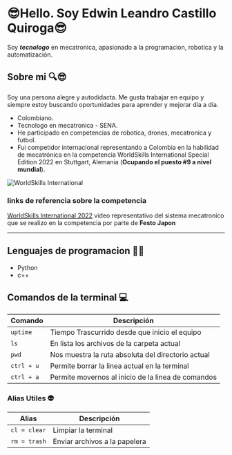 # 😎Hello. Soy Edwin Leandro Castillo Quiroga😎

Soy ***tecnologo*** en mecatronica, apasionado a la programacion, robotica y la automatización.

## Sobre mi 🔍😎

Soy una persona alegre y autodidacta. Me gusta trabajar en equipo y siempre estoy buscando oportunidades para aprender y mejorar día a día.

* Colombiano.
* Tecnologo en mecatronica - SENA.
* He participado en competencias de robotica, drones, mecatronica y futbol.
* Fui competidor internacional representando a Colombia en la habilidad de mecatrónica en la competencia WorldSkills International Special Edition 2022 en Stuttgart, Alemania (**Ocupando el puesto #9 a nivel mundial**).

![WorldSkills International](https://live.staticflickr.com/65535/52413043263_7f6d160168_c.jpg)

### links de referencia sobre la competencia

[WorldSkills International 2022](https://www.youtube.com/watch?v=TC9xxPNASv8&t=5s) video representativo del sistema mecatronico que se realizo en la competencia por parte de **Festo Japon**

----

## Lenguajes de programacion 🧑‍💻

* Python
* c++

## Comandos de la terminal 💻

| Comando        | Descripción                                        |
| -------------- | -------------------------------------------------- |
| ```uptime```   | Tiempo Trascurrido desde que inicio el equipo      |
| ```ls```       | En lista los archivos de la carpeta actual         |
| ```pwd```      | Nos muestra la ruta absoluta del directorio actual |
| ```ctrl + u``` | Permite borrar la linea actual en la terminal      |
| ```ctrl + a``` | Permite movernos al inicio de la linea de comandos |

### Alias Utiles 👽

| Alias            | Descripción                   |
| ---------------- | ----------------------------- |
| ```cl = clear``` | Limpiar la terminal           |
| ```rm = trash``` | Enviar archivos a la papelera |
